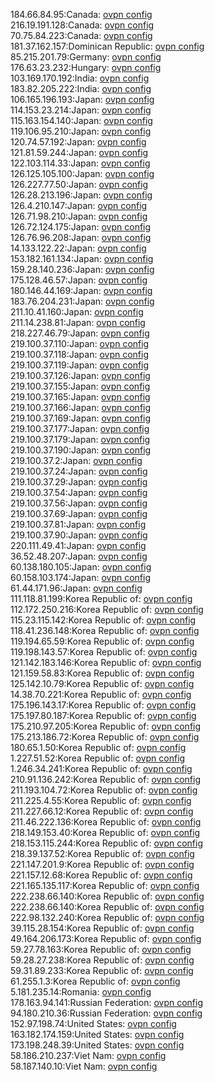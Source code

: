 184.66.84.95:Canada: [ovpn config](vpn/184_66_84_95.ovpn)  
216.19.191.128:Canada: [ovpn config](vpn/216_19_191_128.ovpn)  
70.75.84.223:Canada: [ovpn config](vpn/70_75_84_223.ovpn)  
181.37.162.157:Dominican Republic: [ovpn config](vpn/181_37_162_157.ovpn)  
85.215.201.79:Germany: [ovpn config](vpn/85_215_201_79.ovpn)  
176.63.23.232:Hungary: [ovpn config](vpn/176_63_23_232.ovpn)  
103.169.170.192:India: [ovpn config](vpn/103_169_170_192.ovpn)  
183.82.205.222:India: [ovpn config](vpn/183_82_205_222.ovpn)  
106.165.196.193:Japan: [ovpn config](vpn/106_165_196_193.ovpn)  
114.153.23.214:Japan: [ovpn config](vpn/114_153_23_214.ovpn)  
115.163.154.140:Japan: [ovpn config](vpn/115_163_154_140.ovpn)  
119.106.95.210:Japan: [ovpn config](vpn/119_106_95_210.ovpn)  
120.74.57.192:Japan: [ovpn config](vpn/120_74_57_192.ovpn)  
121.81.59.244:Japan: [ovpn config](vpn/121_81_59_244.ovpn)  
122.103.114.33:Japan: [ovpn config](vpn/122_103_114_33.ovpn)  
126.125.105.100:Japan: [ovpn config](vpn/126_125_105_100.ovpn)  
126.227.77.50:Japan: [ovpn config](vpn/126_227_77_50.ovpn)  
126.28.213.196:Japan: [ovpn config](vpn/126_28_213_196.ovpn)  
126.4.210.147:Japan: [ovpn config](vpn/126_4_210_147.ovpn)  
126.71.98.210:Japan: [ovpn config](vpn/126_71_98_210.ovpn)  
126.72.124.175:Japan: [ovpn config](vpn/126_72_124_175.ovpn)  
126.76.96.208:Japan: [ovpn config](vpn/126_76_96_208.ovpn)  
14.133.122.22:Japan: [ovpn config](vpn/14_133_122_22.ovpn)  
153.182.161.134:Japan: [ovpn config](vpn/153_182_161_134.ovpn)  
159.28.140.236:Japan: [ovpn config](vpn/159_28_140_236.ovpn)  
175.128.46.57:Japan: [ovpn config](vpn/175_128_46_57.ovpn)  
180.146.44.169:Japan: [ovpn config](vpn/180_146_44_169.ovpn)  
183.76.204.231:Japan: [ovpn config](vpn/183_76_204_231.ovpn)  
211.10.41.160:Japan: [ovpn config](vpn/211_10_41_160.ovpn)  
211.14.238.81:Japan: [ovpn config](vpn/211_14_238_81.ovpn)  
218.227.46.79:Japan: [ovpn config](vpn/218_227_46_79.ovpn)  
219.100.37.110:Japan: [ovpn config](vpn/219_100_37_110.ovpn)  
219.100.37.118:Japan: [ovpn config](vpn/219_100_37_118.ovpn)  
219.100.37.119:Japan: [ovpn config](vpn/219_100_37_119.ovpn)  
219.100.37.126:Japan: [ovpn config](vpn/219_100_37_126.ovpn)  
219.100.37.155:Japan: [ovpn config](vpn/219_100_37_155.ovpn)  
219.100.37.165:Japan: [ovpn config](vpn/219_100_37_165.ovpn)  
219.100.37.166:Japan: [ovpn config](vpn/219_100_37_166.ovpn)  
219.100.37.169:Japan: [ovpn config](vpn/219_100_37_169.ovpn)  
219.100.37.177:Japan: [ovpn config](vpn/219_100_37_177.ovpn)  
219.100.37.179:Japan: [ovpn config](vpn/219_100_37_179.ovpn)  
219.100.37.190:Japan: [ovpn config](vpn/219_100_37_190.ovpn)  
219.100.37.2:Japan: [ovpn config](vpn/219_100_37_2.ovpn)  
219.100.37.24:Japan: [ovpn config](vpn/219_100_37_24.ovpn)  
219.100.37.29:Japan: [ovpn config](vpn/219_100_37_29.ovpn)  
219.100.37.54:Japan: [ovpn config](vpn/219_100_37_54.ovpn)  
219.100.37.56:Japan: [ovpn config](vpn/219_100_37_56.ovpn)  
219.100.37.69:Japan: [ovpn config](vpn/219_100_37_69.ovpn)  
219.100.37.81:Japan: [ovpn config](vpn/219_100_37_81.ovpn)  
219.100.37.90:Japan: [ovpn config](vpn/219_100_37_90.ovpn)  
220.111.49.41:Japan: [ovpn config](vpn/220_111_49_41.ovpn)  
36.52.48.207:Japan: [ovpn config](vpn/36_52_48_207.ovpn)  
60.138.180.105:Japan: [ovpn config](vpn/60_138_180_105.ovpn)  
60.158.103.174:Japan: [ovpn config](vpn/60_158_103_174.ovpn)  
61.44.171.96:Japan: [ovpn config](vpn/61_44_171_96.ovpn)  
111.118.81.199:Korea Republic of: [ovpn config](vpn/111_118_81_199.ovpn)  
112.172.250.216:Korea Republic of: [ovpn config](vpn/112_172_250_216.ovpn)  
115.23.115.142:Korea Republic of: [ovpn config](vpn/115_23_115_142.ovpn)  
118.41.236.148:Korea Republic of: [ovpn config](vpn/118_41_236_148.ovpn)  
119.194.65.59:Korea Republic of: [ovpn config](vpn/119_194_65_59.ovpn)  
119.198.143.57:Korea Republic of: [ovpn config](vpn/119_198_143_57.ovpn)  
121.142.183.146:Korea Republic of: [ovpn config](vpn/121_142_183_146.ovpn)  
121.159.58.83:Korea Republic of: [ovpn config](vpn/121_159_58_83.ovpn)  
125.142.10.79:Korea Republic of: [ovpn config](vpn/125_142_10_79.ovpn)  
14.38.70.221:Korea Republic of: [ovpn config](vpn/14_38_70_221.ovpn)  
175.196.143.17:Korea Republic of: [ovpn config](vpn/175_196_143_17.ovpn)  
175.197.80.187:Korea Republic of: [ovpn config](vpn/175_197_80_187.ovpn)  
175.210.97.205:Korea Republic of: [ovpn config](vpn/175_210_97_205.ovpn)  
175.213.186.72:Korea Republic of: [ovpn config](vpn/175_213_186_72.ovpn)  
180.65.1.50:Korea Republic of: [ovpn config](vpn/180_65_1_50.ovpn)  
1.227.51.52:Korea Republic of: [ovpn config](vpn/1_227_51_52.ovpn)  
1.246.34.241:Korea Republic of: [ovpn config](vpn/1_246_34_241.ovpn)  
210.91.136.242:Korea Republic of: [ovpn config](vpn/210_91_136_242.ovpn)  
211.193.104.72:Korea Republic of: [ovpn config](vpn/211_193_104_72.ovpn)  
211.225.4.55:Korea Republic of: [ovpn config](vpn/211_225_4_55.ovpn)  
211.227.66.12:Korea Republic of: [ovpn config](vpn/211_227_66_12.ovpn)  
211.46.222.136:Korea Republic of: [ovpn config](vpn/211_46_222_136.ovpn)  
218.149.153.40:Korea Republic of: [ovpn config](vpn/218_149_153_40.ovpn)  
218.153.115.244:Korea Republic of: [ovpn config](vpn/218_153_115_244.ovpn)  
218.39.137.52:Korea Republic of: [ovpn config](vpn/218_39_137_52.ovpn)  
221.147.201.9:Korea Republic of: [ovpn config](vpn/221_147_201_9.ovpn)  
221.157.12.68:Korea Republic of: [ovpn config](vpn/221_157_12_68.ovpn)  
221.165.135.117:Korea Republic of: [ovpn config](vpn/221_165_135_117.ovpn)  
222.238.66.140:Korea Republic of: [ovpn config](vpn/222_238_66_140.ovpn)  
222.238.66.140:Korea Republic of: [ovpn config](vpn/222_238_66_140.ovpn)  
222.98.132.240:Korea Republic of: [ovpn config](vpn/222_98_132_240.ovpn)  
39.115.28.154:Korea Republic of: [ovpn config](vpn/39_115_28_154.ovpn)  
49.164.206.173:Korea Republic of: [ovpn config](vpn/49_164_206_173.ovpn)  
59.27.78.163:Korea Republic of: [ovpn config](vpn/59_27_78_163.ovpn)  
59.28.27.238:Korea Republic of: [ovpn config](vpn/59_28_27_238.ovpn)  
59.31.89.233:Korea Republic of: [ovpn config](vpn/59_31_89_233.ovpn)  
61.255.1.3:Korea Republic of: [ovpn config](vpn/61_255_1_3.ovpn)  
5.181.235.14:Romania: [ovpn config](vpn/5_181_235_14.ovpn)  
178.163.94.141:Russian Federation: [ovpn config](vpn/178_163_94_141.ovpn)  
94.180.210.36:Russian Federation: [ovpn config](vpn/94_180_210_36.ovpn)  
152.97.198.74:United States: [ovpn config](vpn/152_97_198_74.ovpn)  
163.182.174.159:United States: [ovpn config](vpn/163_182_174_159.ovpn)  
173.198.248.39:United States: [ovpn config](vpn/173_198_248_39.ovpn)  
58.186.210.237:Viet Nam: [ovpn config](vpn/58_186_210_237.ovpn)  
58.187.140.10:Viet Nam: [ovpn config](vpn/58_187_140_10.ovpn)  
